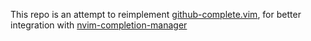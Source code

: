 
This repo is an attempt to reimplement
[github-complete.vim](https://github.com/rhysd/github-complete.vim), for
better integration with
[nvim-completion-manager](https://github.com/roxma/nvim-completion-manager)

